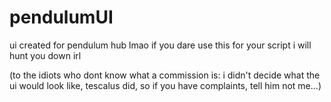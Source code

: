 # pendulumUI

ui created for pendulum hub lmao
if you dare use this for your script i will hunt you down irl


(to the idiots who dont know what a commission is: i didn't decide what the ui would look like, tescalus did, so if you have complaints, tell him not me...)
